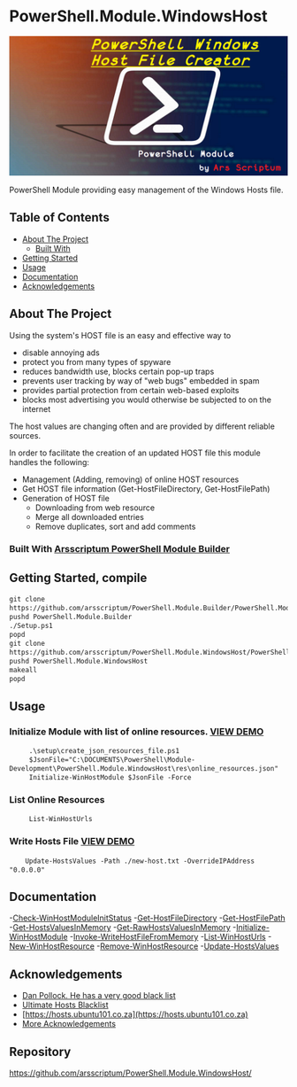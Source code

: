 # PowerShell.Module.WindowsHost

<p align="center">
  <img src="https://github.com/arsscriptum/PowerShell.Module.WindowsHost/raw/master/doc/ModTitle-WINHOST.png" width="550" alt="PowerShell Module">
</p>


PowerShell Module providing easy management of the Windows Hosts file.


<!-- TABLE OF CONTENTS -->
## Table of Contents <!-- omit in toc -->


* [About The Project](#about-the-project)
  * [Built With](#built-with)
* [Getting Started](#getting-started)
* [Usage](#usage)
* [Documentation](#doc)
* [Acknowledgements](#acknowledgements)


<!-- ABOUT THE PROJECT -->
## About The Project


Using the system's HOST file is an easy and effective way to 
- disable annoying ads
- protect you from many types of spyware
- reduces bandwidth use, blocks certain pop-up traps
- prevents user tracking by way of "web bugs" embedded in spam
- provides partial protection from certain web-based exploits
- blocks most advertising you would otherwise be subjected to on the internet

The host values are changing often and are provided by different reliable sources.

In order to facilitate the creation of an updated HOST file this module handles the following:
- Management (Adding, removing) of online HOST resources 
- Get HOST file information (Get-HostFileDirectory, Get-HostFilePath)
- Generation of HOST file
  - Downloading from web resource
  - Merge all downloaded entries
  - Remove duplicates, sort and add comments




### Built With [Arsscriptum PowerShell Module Builder](https://github.com/arsscriptum/PowerShell.Module.Builder)

<!-- GETTING STARTED -->
## Getting Started, compile

```pwsh
git clone https://github.com/arsscriptum/PowerShell.Module.Builder/PowerShell.Module.Builder.git
pushd PowerShell.Module.Builder
./Setup.ps1
popd
git clone https://github.com/arsscriptum/PowerShell.Module.WindowsHost/PowerShell.Module.WindowsHost.git
pushd PowerShell.Module.WindowsHost
makeall
popd
```

<!-- USAGE EXAMPLES -->
## Usage

### Initialize Module with list of online resources. [VIEW DEMO](https://github.com/arsscriptum/PowerShell.Module.WindowsHost/blob/master/doc/Init.gif)
```
     .\setup\create_json_resources_file.ps1
     $JsonFile="C:\DOCUMENTS\PowerShell\Module-Development\PowerShell.Module.WindowsHost\res\online_resources.json"
     Initialize-WinHostModule $JsonFile -Force    
```
### List Online Resources
```
     List-WinHostUrls
```

### Write Hosts File [VIEW DEMO](https://github.com/arsscriptum/PowerShell.Module.WindowsHost/blob/master/doc/Gen.gif)
```
    Update-HostsValues -Path ./new-host.txt -OverrideIPAddress "0.0.0.0"
```

<!-- doc -->
## Documentation

-[Check-WinHostModuleInitStatus](https://github.com/arsscriptum/PowerShell.Module.WindowsHost/blob/master/doc/Check-WinHostModuleInitStatus.md)
-[Get-HostFileDirectory](https://github.com/arsscriptum/PowerShell.Module.WindowsHost/blob/master/doc/Get-HostFileDirectory.md)
-[Get-HostFilePath](https://github.com/arsscriptum/PowerShell.Module.WindowsHost/blob/master/doc/Get-HostFilePath.md)
-[Get-HostsValuesInMemory](https://github.com/arsscriptum/PowerShell.Module.WindowsHost/blob/master/doc/Get-HostsValuesInMemory.md)
-[Get-RawHostsValuesInMemory](https://github.com/arsscriptum/PowerShell.Module.WindowsHost/blob/master/doc/Get-RawHostsValuesInMemory.md)
-[Initialize-WinHostModule](https://github.com/arsscriptum/PowerShell.Module.WindowsHost/blob/master/doc/Initialize-WinHostModule.md)
-[Invoke-WriteHostFileFromMemory](https://github.com/arsscriptum/PowerShell.Module.WindowsHost/blob/master/doc/Invoke-WriteHostFileFromMemory.md)
-[List-WinHostUrls](https://github.com/arsscriptum/PowerShell.Module.WindowsHost/blob/master/doc/List-WinHostUrls.md)
-[New-WinHostResource](https://github.com/arsscriptum/PowerShell.Module.WindowsHost/blob/master/doc/New-WinHostResource.md)
-[Remove-WinHostResource](https://github.com/arsscriptum/PowerShell.Module.WindowsHost/blob/master/doc/Remove-WinHostResource.md)
-[Update-HostsValues](https://github.com/arsscriptum/PowerShell.Module.WindowsHost/blob/master/doc/Update-HostsValues.md)


<!-- ACKNOWLEDGEMENTS -->

## Acknowledgements

* [Dan Pollock. He has a very good black list](http://someonewhocares.org/hosts/)
* [Ultimate Hosts Blacklist](https://github.com/Ultimate-Hosts-Blacklist)
* [https://hosts.ubuntu101.co.za](https://hosts.ubuntu101.co.za)
* [More Acknowledgements](https://github.com/arsscriptum/PowerShell.Module.WindowsHost/doc/acknowledgements.md)



Repository
----------
https://github.com/arsscriptum/PowerShell.Module.WindowsHost/

